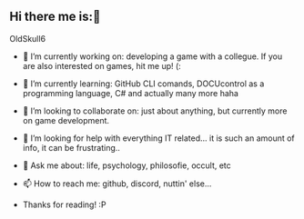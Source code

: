 ## Hi there me is:👋

OldSkull6

- 🔭 I’m currently working on: developing a game with a collegue. If you are also interested on games, hit me up! (:
- 🌱 I’m currently learning: GitHub CLI comands, DOCUcontrol as a programming language, C# and actually many more haha 
- 👯 I’m looking to collaborate on: just about anything, but currently more on game development.
- 🤔 I’m looking for help with everything IT related... it is such an amount of info, it can be frustrating..
- 💬 Ask me about: life, psychology, philosofie, occult, etc
- 📫 How to reach me: github, discord, nuttin' else...

- Thanks for reading! :P
